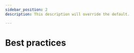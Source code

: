 ```yaml
---
sidebar_position: 2
description: This description will override the default.

---
```


# Best practices